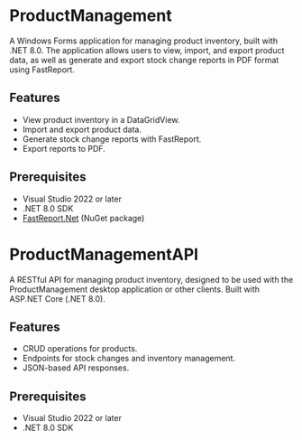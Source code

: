 # ProductManagement

A Windows Forms application for managing product inventory, built with .NET 8.0. The application allows users to view, import, and export product data, as well as generate and export stock change reports in PDF format using FastReport.

## Features

- View product inventory in a DataGridView.
- Import and export product data.
- Generate stock change reports with FastReport.
- Export reports to PDF.

## Prerequisites

- Visual Studio 2022 or later
- .NET 8.0 SDK
- [FastReport.Net](https://www.fast-report.com/en/product/fast-report-net/) (NuGet package)
# ProductManagementAPI

A RESTful API for managing product inventory, designed to be used with the ProductManagement desktop application or other clients. Built with ASP.NET Core (.NET 8.0).

## Features

- CRUD operations for products.
- Endpoints for stock changes and inventory management.
- JSON-based API responses.

## Prerequisites

- Visual Studio 2022 or later
- .NET 8.0 SDK
